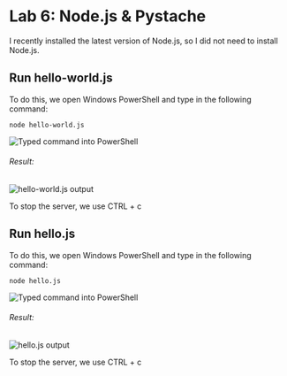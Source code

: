 # Lab 6: Node.js & Pystache
I recently installed the latest version of Node.js, so I did not need to install Node.js.
## Run hello-world.js
To do this, we open Windows PowerShell and type in the following command:
```
node hello-world.js
```
![Typed command into PowerShell](https://user-images.githubusercontent.com/94701716/223162260-4bb4e725-0582-4b1e-99ff-ec626ab01686.png)

###### Result:

![hello-world.js output](https://user-images.githubusercontent.com/94701716/223162397-15d8cc89-908a-4b6c-9002-332c90793a92.png)

To stop the server, we use CTRL + c

## Run hello.js
To do this, we open Windows PowerShell and type in the following command:
```
node hello.js
```
![Typed command into PowerShell](https://user-images.githubusercontent.com/94701716/223165064-c383f2d4-25fb-493f-828c-60c490296daf.png)

###### Result:

![hello.js output](https://user-images.githubusercontent.com/94701716/223165160-279990ef-b27e-4049-9fb7-f7acabf1c70a.png)

To stop the server, we use CTRL + c
